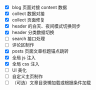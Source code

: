 - [x] blog 页面对接 content 数据
- [x] collect 数据对接
- [x] collect 页面修复
- [x] header 的白天、夜间模式切换同步
- [x] header 分类数据切换
- [ ] search 接口处理
- [ ] 评论区制作
- [x] posts 页面文章标题锚点跳转
- [x] 全局 js 注入
- [x] 全局 css 注入
- [ ] UI 美化
- [ ] 自定义主页制作
- [ ] （可选）文章目录懒加载或根据条件加载